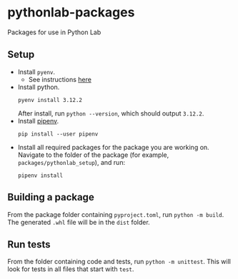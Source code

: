 # pythonlab-packages
Packages for use in Python Lab

## Setup
- Install `pyenv`. 
    - See instructions [here](https://github.com/pyenv/pyenv?tab=readme-ov-file#getting-pyenv)
- Install python.
    ```
    pyenv install 3.12.2
    ```
    After install, run `python --version`, which should output `3.12.2`.
- Install [pipenv](https://pipenv.pypa.io/en/latest/).
    ```
    pip install --user pipenv
    ```
- Install all required packages for the package you are working on. Navigate to the folder of the package (for example, `packages/pythonlab_setup`), and run:
    ```
    pipenv install
    ```

## Building a package
From the package folder containing `pyproject.toml`, run `python -m build`. The generated `.whl` file will be in the `dist` folder.

## Run tests
From the folder containing code and tests, run `python -m unittest`. This will look for tests in all files that start with `test`.